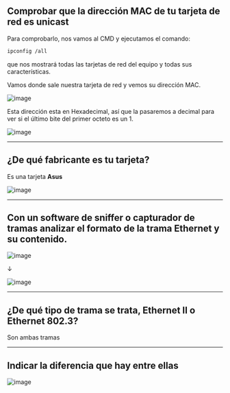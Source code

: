 ## Comprobar que la dirección MAC de tu tarjeta de red es unicast

Para comprobarlo, nos vamos al CMD y ejecutamos el comando:

```bash
ipconfig /all
```

que nos mostrará todas las tarjetas de red del equipo y todas sus características. 

Vamos donde sale nuestra tarjeta de red y vemos su dirección MAC. 

![image](https://github.com/user-attachments/assets/99360e36-7570-4623-9bfc-ee41ce80627a)

Esta dirección esta en Hexadecimal, así que la pasaremos a decimal para ver si el último bite del primer octeto es un 1.

![image](https://github.com/user-attachments/assets/5f1f7918-bd34-4006-aedf-16c02a1a6aa2)

---

## ¿De qué fabricante es tu tarjeta?

Es una tarjeta **Asus**

![image](https://github.com/user-attachments/assets/62173b43-0852-4fe3-acca-9e2862bfd8fd)

---

## Con un software de sniffer o capturador de tramas analizar el formato de la trama Ethernet y su contenido.

![image](https://github.com/user-attachments/assets/3689a950-20c7-4a7e-8643-6a76f67aabfe)

↓

![image](https://github.com/user-attachments/assets/de7ddbd0-064f-49b1-87cf-b6b98c87b446)

---

## ¿De qué tipo de trama se trata, Ethernet II o Ethernet 802.3?

Son ambas tramas

---

## Indicar la diferencia que hay entre ellas

![image](https://github.com/user-attachments/assets/0f5b771e-aad3-482c-b222-586a0ba674de)
